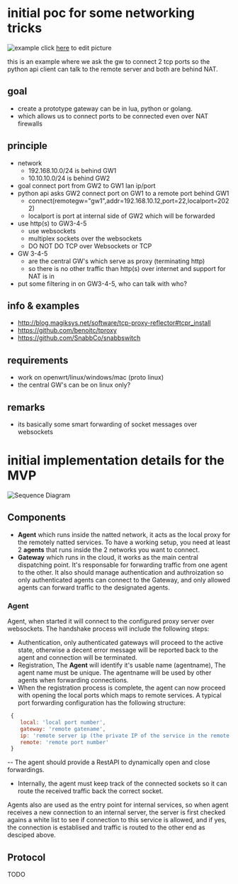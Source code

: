 initial poc for some networking tricks
======================================

![example](https://docs.google.com/drawings/d/1CkCJhaFLX4KoU2_Ay1MpRGey4MzjTqcb8oqxPp1LYvg/pub?w=960&h=720)
click [here](https://docs.google.com/drawings/d/1CkCJhaFLX4KoU2_Ay1MpRGey4MzjTqcb8oqxPp1LYvg/edit) to edit picture

this is an example where we ask the gw to connect 2 tcp ports
so the python api client can talk to the remote server and both are behind NAT.

## goal

- create a prototype gateway can be in lua, python or golang.
- which allows us to connect ports to be connected even over NAT firewalls

## principle

- network
	- 192.168.10.0/24 is behind GW1
	- 10.10.10.0/24 is behind GW2
- goal connect port from GW2 to GW1 lan ip/port
- python api asks GW2 connect port on GW1 to a remote port behind GW1
	-  connect(remotegw="gw1",addr=192.168.10.12,port=22,localport=2022)
	-  localport is port at internal side of GW2 which will be forwarded
- use http(s) to GW3-4-5  
	- use websockets
	- multiplex sockets over the websockets
	- DO NOT DO TCP over Websockets or TCP
- GW 3-4-5
	- are the central GW's which serve as proxy (terminating http)
	- so there is no other traffic than http(s) over internet and support for NAT is in
- put some filtering in on GW3-4-5, who can talk with who?
	
## info & examples

- http://blog.magiksys.net/software/tcp-proxy-reflector#tcpr_install
- https://github.com/benoitc/tproxy
- https://github.com/SnabbCo/snabbswitch

## requirements

- work on openwrt/linux/windows/mac (proto linux)
- the central GW's can be on linux only?

## remarks

- its basically some smart forwarding of socket messages over websockets


initial implementation details for the MVP
==========================================

![Sequence Diagram](http://www.plantuml.com/plantuml/img/RLB1JW8n4BtlLqouYv4Z1nEYKJaOITHuuJ9qXwMXp3JjhClwzKvPL20sQJlDp7jl-bfqAWdUCoN03AtjLSIatlc8h32QDMJRpQXaiSGtP_b7LEgmBzcc-myv-KDEgfMqN6FgOVHAwTCxEYJp45TLawIDC6Ul7eF_yjp0KRuQfE7grcIcy8HSvmrk2Im0R7L3x1sg5xweV8d4yF4AJfZ97Ge0WaY41xiseTkKrDetRQ8Qrf8wJBMLsFWZ6g8ZMH270Q8aNN9Hxz1h0Pv8P2DWKO90QpsGtVUCE-z-138uP5WHP3N7p7hvj2LHLfWjveOW8ouCGrYLEHwFg_8ybmsPkLQQTXYM_7Qtk9ulJYzxxiPp6zJ7G7k8s0V1Uico1aFPsMsjriwbauvMaCLjIQkc-nMSJE7UvuXgfjMe22fWpY-vfkmRjfzGGpFyXq5tKg37rvt28ic-Fn4kGaF3tm00)

## Components
- **Agent** which runs inside the natted network, it acts as the local proxy for the remotely natted services. To have a working setup, you need at least 2 **agents** that runs inside the 2 networks you want to connect.
- **Gateway** which runs in the cloud, it works as the main central dispatching point. It's responsable for forwarding traffic from one agent to the other. It also should manage authentication and authroization so only authenticated agents can connect to the Gateway, and only allowed agents can forward traffic to the designated agents.

### Agent
Agent, when started it will connect to the configured proxy server over websockets. The handshake process will include the following steps:
- Authentication, only authenticated gateways will proceed to the active state, otherwise a decent error message will be reported back to the agent and connection will be terminated.
- Registration, The **Agent** will identify it's usable name (agentname), The agent name must be unique. The agentname will be used by other agents when forwarding connections.
- When the registration process is complete, the agent can now proceed with opening the local ports which maps to remote services. A typical port forwarding configuration has the following structure:
```javascript
 {
 	local: 'local port number',
 	gateway: 'remote gatename',
 	ip: 'remote server ip (the private IP of the service in the remote network)'
 	remote: 'remote port number'
 }
 ```
-- The agent should provide a RestAPI to dynamically open and close forwardings.
- Internally, the agent must keep track of the connected sockets so it can route the received traffic back the correct socket.

Agents also are used as the entry point for internal services, so when agent receives a new connection to an internal server, the server is first checked agains a white list to see if connection to this service is allowed, and if yes, the connection is establised and traffic is routed to the other end as desciped above.

## Protocol
TODO
